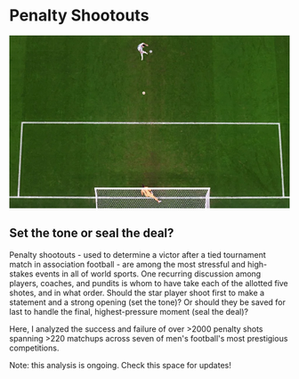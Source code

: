 # Penalty Shootouts

![](resources/messi_pk.webp)

## Set the tone or seal the deal?

Penalty shootouts - used to determine a victor after a tied tournament match in association football - are among the most 
stressful and high-stakes events in all of world sports. One recurring discussion among players, coaches, and pundits is whom 
to have take each of the allotted five shotes, and in what order. Should the star player shoot first to make a statement and a strong
opening (set the tone)? Or should they be saved for last to handle the final, highest-pressure moment (seal the deal)?

Here, I analyzed the success and failure of over >2000  penalty shots spanning >220 matchups across seven of men's football's most
prestigious competitions. 

Note: this analysis is ongoing. Check this space for updates!